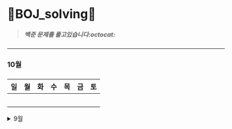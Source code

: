 # :seedling:BOJ_solving:seedling:

> ##### 백준 문제를 풀고있습니다:octocat:
***


### 10월
#####
일 | 월 | 화 | 수 | 목 | 금 | 토
---- | ---- | ---- | ---- | ---- | ---- | ---- 
   |   |   |   |   |    |
   |   |   |   |   |    |
   |   |   |   |   |    |
   |   |   |   |   |    |
   |   |   |   |   |    |


<details>
<summary>9월</summary>
<div markdown="1">

일 | 월 | 화 | 수 | 목 | 금 | 토
---- | ---- | ---- | ---- | ---- | ---- | ---- 
   |   |   |   |   |    |
   |   |   |   |   |    |
   |   |   |   |   |    |
   |   |   | 4 |   | 3 |
   | 3 |   |   |   |    |
</div>
</details>
